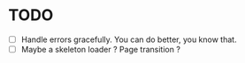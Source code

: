 # TODO

- [ ] Handle errors gracefully. You can do better, you know that.
- [ ] Maybe a skeleton loader ? Page transition ?
